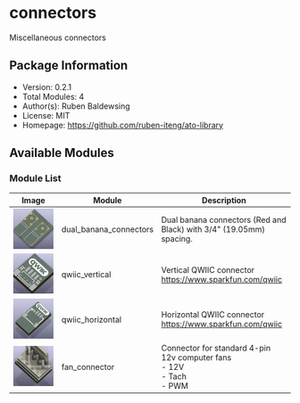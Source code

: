 # connectors

Miscellaneous connectors

## Package Information

- Version: 0.2.1
- Total Modules: 4
- Author(s): Ruben Baldewsing
- License: MIT
- Homepage: https://github.com/ruben-iteng/ato-library

## Available Modules

### Module List

| Image | Module | Description |
|-------|--------|-------------|
|![dual_banana_connectors](https://github.com/ruben-iteng/ato-library/raw/main/packages/connectors/assets/dual_banana_connectors.png)| dual_banana_connectors | Dual banana connectors (Red and Black) with 3/4\" (19.05mm) spacing. |
|![qwiic_vertical](https://github.com/ruben-iteng/ato-library/raw/main/packages/connectors/assets/qwiic_vertical.png)| qwiic_vertical | Vertical QWIIC connector<br>    https://www.sparkfun.com/qwiic |
|![qwiic_horizontal](https://github.com/ruben-iteng/ato-library/raw/main/packages/connectors/assets/qwiic_horizontal.png)| qwiic_horizontal | Horizontal QWIIC connector<br>    https://www.sparkfun.com/qwiic |
|![fan_connector](https://github.com/ruben-iteng/ato-library/raw/main/packages/connectors/assets/fan_connector.png)| fan_connector | Connector for standard 4-pin 12v computer fans<br>    - 12V<br>    - Tach<br>    - PWM |
